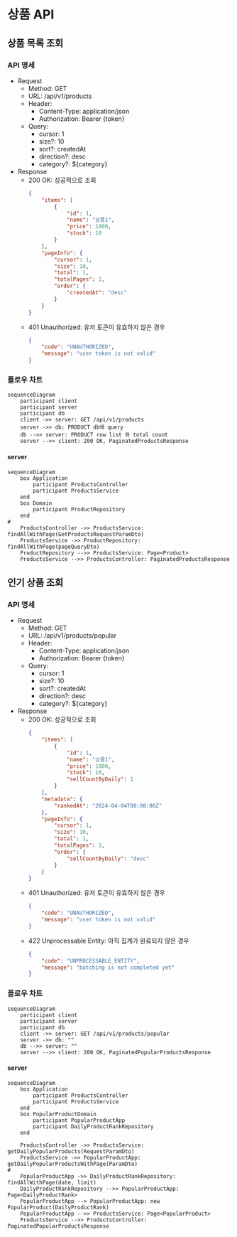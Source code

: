 # 상품 API

## 상품 목록 조회

### API 명세

- Request
    - Method: GET
    - URL: /api/v1/products
    - Header:
        - Content-Type: application/json
        - Authorization: Bearer {token}
    - Query:
        - cursor: 1
        - size?: 10
        - sort?: createdAt
        - direction?: desc
        - category?: ${category}
- Response
    - 200 OK: 성공적으로 조회
        ```json
        {
            "items": [
                {
                    "id": 1,
                    "name": "상품1",
                    "price": 1000,
                    "stock": 10
                }
            ],
            "pageInfo": {
                "cursor": 1,
                "size": 10,
                "total": 1,
                "totalPages": 1,
                "order": {
                    "createdAt": "desc"
                }
            }
        }
        ```
    - 401 Unauthorized: 유저 토큰이 유효하지 않은 경우
        ```json
        {
            "code": "UNAUTHORIZED",
            "message": "user token is not valid"
        }
        ```

### 플로우 차트

```mermaid
sequenceDiagram
    participant client
    participant server
    participant db
    client ->> server: GET /api/v1/products
    server ->> db: PRODUCT db에 query
    db -->> server: PRODUCT row list 와 total count
    server -->> client: 200 OK, PaginatedProductsResponse
```

#### server

```mermaid
sequenceDiagram
    box Application
        participant ProductsController
        participant ProductsService
    end
    box Domain
        participant ProductRepository
    end
#
    ProductsController ->> ProductsService: findAllWithPage(GetProductsRequestParamDto)
    ProductsService ->> ProductRepository: findAllWithPage(pageQueryDto)
    ProductRepository -->> ProductsService: Page<Product>
    ProductsService -->> ProductsController: PaginatedProductsResponse
```

## 인기 상품 조회

### API 명세

- Request
    - Method: GET
    - URL: /api/v1/products/popular
    - Header:
        - Content-Type: application/json
        - Authorization: Bearer {token}
    - Query:
        - cursor: 1
        - size?: 10
        - sort?: createdAt
        - direction?: desc
        - category?: ${category}
- Response
    - 200 OK: 성공적으로 조회
        ```json
        {
            "items": [
                {
                    "id": 1,
                    "name": "상품1",
                    "price": 1000,
                    "stock": 10,
                    "sellCountByDaily": 1
                }
            ],
            "metadata": {
                "rankedAt": "2024-04-04T00:00:00Z"
            },
            "pageInfo": {
                "cursor": 1,
                "size": 10,
                "total": 1,
                "totalPages": 1,
                "order": {
                    "sellCountByDaily": "desc"
                }
            }
        }
        ```
    - 401 Unauthorized: 유저 토큰이 유효하지 않은 경우
        ```json
        {
            "code": "UNAUTHORIZED",
            "message": "user token is not valid"
        }
        ```
    - 422 Unprocessable Entity: 아직 집계가 완료되지 않은 경우
        ```json
        {
            "code": "UNPROCESSABLE_ENTITY",
            "message": "batching is not completed yet"
        }
        ```  

### 플로우 차트

```mermaid
sequenceDiagram
    participant client
    participant server
    participant db
    client ->> server: GET /api/v1/products/popular
    server ->> db: ""
    db -->> server: ""
    server -->> client: 200 OK, PaginatedPopularProductsResponse

```

#### server

```mermaid
sequenceDiagram
    box Application
        participant ProductsController
        participant ProductsService
    end
    box PopularProductDomain
        participant PopularProductApp
        participant DailyProductRankRepository
    end

    ProductsController ->> ProductsService: getDailyPopularProducts(RequestParamDto)
    ProductsService ->> PopularProductApp: getDailyPopularProductsWithPage(ParamDto)
#
    PopularProductApp ->> DailyProductRankRepository: findAllWithPage(date, limit)
    DailyProductRankRepository -->> PopularProductApp: Page<DailyProductRank>
    PopularProductApp --> PopularProductApp: new PopularProduct(DailyProductRank)
    PopularProductApp -->> ProductsService: Page<PopularProduct>
    ProductsService -->> ProductsController: PaginatedPopularProductsResponse
```